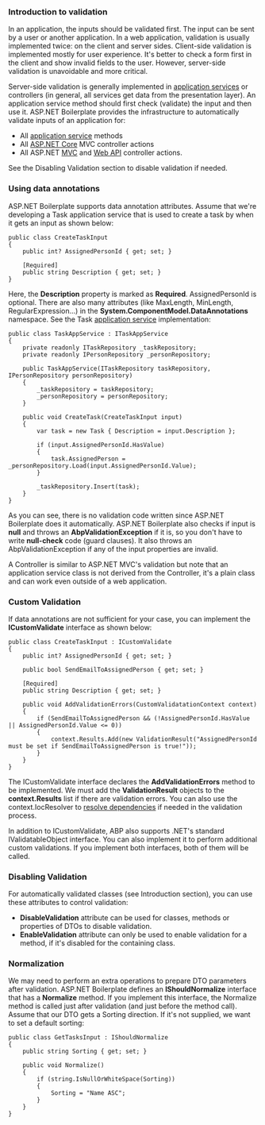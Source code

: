 ### Introduction to validation

In an application, the inputs should be validated first. The input can be
sent by a user or another application. In a web application, validation is
usually implemented twice: on the client and server sides. Client-side
validation is implemented mostly for user experience. It's better to
check a form first in the client and show invalid fields to the user.
However, server-side validation is unavoidable and more critical.

Server-side validation is generally implemented in [application
services](/Pages/Documents/Application-Services) or controllers (in
general, all services get data from the presentation layer). An application
service method should first check (validate) the input and then use it.
ASP.NET Boilerplate provides the infrastructure to automatically
validate inputs of an application for:

-   All [application service](Application-Services.md) methods
-   All [ASP.NET Core](AspNet-Core.md) MVC controller actions
-   All ASP.NET [MVC](MVC-Controllers.md) and [Web
    API](Web-API-Controllers.md) controller actions.

See the Disabling Validation section to disable validation if needed.

### Using data annotations

ASP.NET Boilerplate supports data annotation attributes. Assume that
we're developing a Task application service that is used to create a
task by when it gets an input as shown below:

    public class CreateTaskInput
    {
        public int? AssignedPersonId { get; set; }

        [Required]
        public string Description { get; set; }
    }

Here, the **Description** property is marked as **Required**.
AssignedPersonId is optional. There are also many attributes (like
MaxLength, MinLength, RegularExpression...) in the
**System.ComponentModel.DataAnnotations** namespace. See the Task
[application service](/Pages/Documents/Application-Services)
implementation:

    public class TaskAppService : ITaskAppService
    {
        private readonly ITaskRepository _taskRepository;
        private readonly IPersonRepository _personRepository;

        public TaskAppService(ITaskRepository taskRepository, IPersonRepository personRepository)
        {
            _taskRepository = taskRepository;
            _personRepository = personRepository;
        }

        public void CreateTask(CreateTaskInput input)
        {
            var task = new Task { Description = input.Description };

            if (input.AssignedPersonId.HasValue)
            {
                task.AssignedPerson = _personRepository.Load(input.AssignedPersonId.Value);
            }

            _taskRepository.Insert(task);
        }
    }

As you can see, there is no validation code written since ASP.NET Boilerplate does
it automatically. ASP.NET Boilerplate also checks if input is **null**
and throws an **AbpValidationException** if it is, so you don't have to write
**null-check** code (guard clauses). It also throws an
AbpValidationException if any of the input properties are invalid.

A Controller is similar to ASP.NET MVC's validation but note that an
application service class is not derived from the Controller, it's a plain
class and can work even outside of a web application.

### Custom Validation

If data annotations are not sufficient for your case, you can implement
the **ICustomValidate** interface as shown below:

    public class CreateTaskInput : ICustomValidate
    {
        public int? AssignedPersonId { get; set; }

        public bool SendEmailToAssignedPerson { get; set; }

        [Required]
        public string Description { get; set; }

        public void AddValidationErrors(CustomValidatationContext context)
        {
            if (SendEmailToAssignedPerson && (!AssignedPersonId.HasValue || AssignedPersonId.Value <= 0))
            {
                context.Results.Add(new ValidationResult("AssignedPersonId must be set if SendEmailToAssignedPerson is true!"));
            }
        }
    }

The ICustomValidate interface declares the **AddValidationErrors** method to be
implemented. We must add the **ValidationResult** objects to the
**context.Results** list if there are validation errors. You can also
use the context.IocResolver to [resolve
dependencies](Dependency-Injection.md) if needed in the validation
process. 

In addition to ICustomValidate, ABP also supports .NET's standard
IValidatableObject interface. You can also implement it to perform
additional custom validations. If you implement both interfaces, both of
them will be called.

### Disabling Validation

For automatically validated classes (see Introduction section), you can
use these attributes to control validation:

-   **DisableValidation** attribute can be used for classes, methods or
    properties of DTOs to disable validation.
-   **EnableValidation** attribute can only be used to enable validation
    for a method, if it's disabled for the containing class.

### Normalization

We may need to perform an extra operations to prepare DTO parameters
after validation. ASP.NET Boilerplate defines an **IShouldNormalize**
interface that has a **Normalize** method. If you implement this
interface, the Normalize method is called just after validation (and just
before the method call). Assume that our DTO gets a Sorting direction. If
it's not supplied, we want to set a default sorting:

    public class GetTasksInput : IShouldNormalize
    {
        public string Sorting { get; set; }

        public void Normalize()
        {
            if (string.IsNullOrWhiteSpace(Sorting))
            {
                Sorting = "Name ASC";
            }
        }
    }
